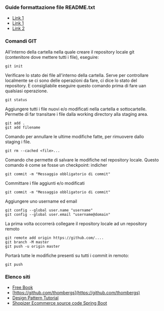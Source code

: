 ### Guide formattazione file README.txt

- [Link 1](https://docs.github.com/en/github/writing-on-github/basic-writing-and-formatting-syntax)
- [Link 1](https://guides.github.com/pdfs/markdown-cheatsheet-online.pdf)
- [Link 2](https://github.com/adam-p/markdown-here/wiki/Markdown-Cheatsheet)


### Comandi GIT

All'interno della cartella nella quale creare il repository locale git (contenitore dove mettere tutti i file), eseguire:
```
git init

```

Verificare lo stato dei file all'interno della cartella.
Serve per controllare localmente se ci sono delle operazioni da fare, ci dice lo stato del repository.
E consigliabile eseguire questo comando prima di fare uan qualsiasi operazione.
```
git status

```

Aggiungere tutti i file nuovi e/o modificati nella cartella e sottocartelle.
Permette di far transitare i file dalla working directory alla staging area.
```
git add .
git add filename

```


Comando per annullare le ultime modifiche fatte, per rimuovere dallo staging i file.
```
git rm --cached <file>...
```


Comando che permette di salvare le modifiche nel repository locale.
Questo comando è come se fosse un checkpoint: indicher
```
git commit -m "Messaggio obbligatorio di commit"
```


Committare i file aggiunti e/o modificati
```
git commit -m "Messaggio obbligatorio di commit"
```

Aggiungere uno username ed email
```
git config --global user.name "username"
git config --global user.email "username@domain"
```


La prima volta occorrerà collegare il repository locale ad un repository remoto
```
git remote add origin https://github.com/....
git branch -M master
git push -u origin master
```



Portarà tutte le modifiche presenti su tutti i commit in remoto:
```
git push 
```



### Elenco siti
- [Free Book](https://ebookfoundation.github.io/free-programming-books/books/free-programming-books-it.html#database)
- [https://github.com/thombergs](https://github.com/thombergs)
- [Design Pattern Tutorial](https://www.tutorialspoint.com/design_pattern)
- [Shopizer Ecommerce source code Spring Boot](https://github.com/shopizer-ecommerce/shopizer)